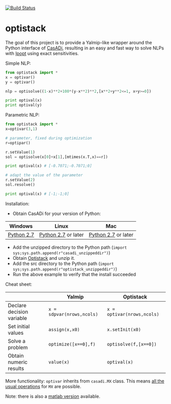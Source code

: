 [![Build Status](https://travis-ci.org/casadi/python-optistack.png?branch=master)](https://travis-ci.org/casadi/python-optistack)

# optistack
The goal of this project is to provide a Yalmip-like wrapper around the Python interface of [CasADi](http://casadi.org), resulting in an easy and fast way to solve NLPs with [Ipopt](https://projects.coin-or.org/Ipopt) using exact sensitivities. 

Simple NLP:
```python
from optistack import *
x = optivar()
y = optivar()

nlp = optisolve((1-x)**2+100*(y-x**2)**2,[x**2+y**2<=1, x+y>=0])

print optival(x)
print optival(y)
```

Parametric NLP:
```python
from optistack import *
x=optivar(3,1)

# parameter, fixed during optimization
r=optipar()

r.setValue(1)
sol = optisolve(x[0]+x[1],[mtimes(x.T,x)==r])

print optival(x) # [-0.7071;-0.7071;0]

# adapt the value of the parameter
r.setValue(2)
sol.resolve()

print optival(x) # [-1;-1;0]
```

Installation:
 * Obtain CasADi for your version of Python:

| Windows   |   Linux     |    Mac
----------|-------------|--------------
| [Python 2.7](http://files.casadi.org/3.1.0/windows/casadi-py27-np1.9.1-v3.1.0.zip)  |    [Python 2.7](http://files.casadi.org/3.1.0/linux/casadi-py27-np1.9.1-v3.1.0.tar.gz) or later      | [Python 2.7](http://files.casadi.org/3.1.0/osx/casadi-py27-np1.9.1-v3.1.0.tar.gz) or later

 * Add the unzipped directory to the Python path (`import sys;sys.path.append(r"casadi_unzippeddir")`)
 * Obtain [Optistack](https://github.com/casadi/python-optistack/archive/master.zip) and unzip it.
 * Add the src directory to the Python path (`import sys;sys.path.append(r"optistack_unzippeddir")`)
 * Run the above example to verify that the install succeeded


Cheat sheet:

|                          |  Yalmip                     | Optistack
------------------------- | --------------------------- | -----------------------------
| Declare decision variable | `x = sdpvar(nrows,ncols)`   | `x = optivar(nrows,ncols)`
| Set initial values        | `assign(x,x0)`              | `x.setInit(x0)`
| Solve a problem           | `optimize([x==0],f)`        | `optisolve(f,[x==0])`
| Obtain numeric results    | `value(x)`                  | `optival(x)`


More functionality:
`optivar` inherits from `casadi.MX` class. This means [all the usual operations](http://casadi.sourceforge.net/v3.1.0/api/html/d9/dc2/group__expression__tools.html) for `MX` are possible.


Note: there is also a [matlab version](http://optistack.casadi.org) available.



